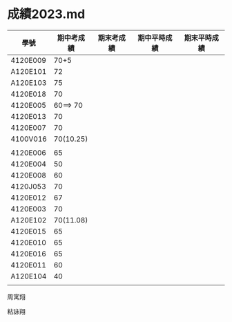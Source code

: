 # 成績2023.md
| 學號 | 期中考成績 | 期末考成績 | 期中平時成績 | 期末平時成績 |
| ---- |  ---- |  ---- |  ---- |  ---- |  
|4120E009  |70+5||||
|A120E101 |72||||
|A120E103 |75||||
|4120E018 |70||||
|4120E005 |60==> 70||||
|4120E013 |70||||
|4120E007 |70||||
|4100V016 |70(10.25)||||
| |||||
|4120E006 |65||||
|4120E004 |50||||
|4120E008 |60||||
|4120J053 |70||||
|4120E012 |67||||
|4120E003|70||||
|A120E102|70(11.08)||||
|4120E015 |65||||
|4120E010 | 65||||
|4120E016 | 65||||
|4120E011 |60||||
|A120E104| 40||||
| |||||

周寓翔


粘詠翔



